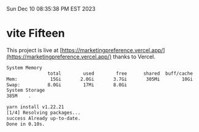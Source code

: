 Sun Dec 10 08:35:38 PM EST 2023

# vite Fifteen


This project is live at [https://marketingpreference.vercel.app/](https://marketingpreference.vercel.app/) thanks to Vercel.

```bash
System Memory
               total        used        free      shared  buff/cache   available
Mem:            15Gi       2.0Gi       3.7Gi       305Mi        10Gi        13Gi
Swap:          8.0Gi        17Mi       8.0Gi
System Storage
385M	.
```
```bash
yarn install v1.22.21
[1/4] Resolving packages...
success Already up-to-date.
Done in 0.10s.
```
